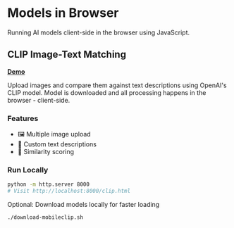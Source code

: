 # Models in Browser

Running AI models client-side in the browser using JavaScript.

## CLIP Image-Text Matching

[**Demo**](https://stevekirks.github.io/ai-models-in-browser/clip.html)

Upload images and compare them against text descriptions using OpenAI's CLIP model. Model is downloaded and all processing happens in the browser - client-side.

### Features

- 🖼️ Multiple image upload
- 📝 Custom text descriptions
- 🎯 Similarity scoring

### Run Locally

```bash
python -m http.server 8000
# Visit http://localhost:8000/clip.html
```

Optional: Download models locally for faster loading
```bash
./download-mobileclip.sh
```
